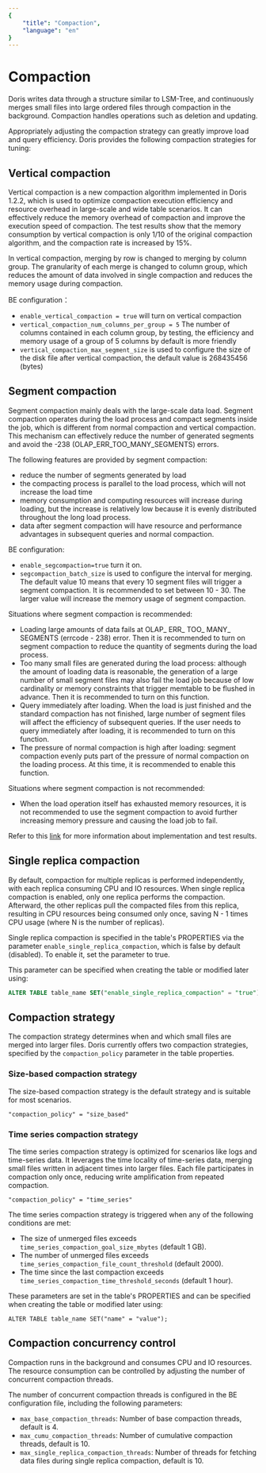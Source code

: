 ```yaml
---
{
    "title": "Compaction",
    "language": "en"
}
---
```


<!-- 
Licensed to the Apache Software Foundation (ASF) under one
or more contributor license agreements.  See the NOTICE file
distributed with this work for additional information
regarding copyright ownership.  The ASF licenses this file
to you under the Apache License, Version 2.0 (the
"License"); you may not use this file except in compliance
with the License.  You may obtain a copy of the License at

  http://www.apache.org/licenses/LICENSE-2.0

Unless required by applicable law or agreed to in writing,
software distributed under the License is distributed on an
"AS IS" BASIS, WITHOUT WARRANTIES OR CONDITIONS OF ANY
KIND, either express or implied.  See the License for the
specific language governing permissions and limitations
under the License.
-->


# Compaction

Doris writes data through a structure similar to LSM-Tree, and continuously merges small files into large ordered files through compaction in the background. Compaction handles operations such as deletion and updating. 

Appropriately adjusting the compaction strategy can greatly improve load and query efficiency. Doris provides the following compaction strategies for tuning:


## Vertical compaction

Vertical compaction is a new compaction algorithm implemented in Doris 1.2.2, which is used to optimize compaction execution efficiency and resource overhead in large-scale and wide table scenarios. It can effectively reduce the memory overhead of compaction and improve the execution speed of compaction. The test results show that the memory consumption by vertical compaction is only 1/10 of the original compaction algorithm, and the compaction rate is increased by 15%.

In vertical compaction, merging by row is changed to merging by column group. The granularity of each merge is changed to column group, which reduces the amount of data involved in single compaction and reduces the memory usage during compaction.

BE configuration：
- `enable_vertical_compaction = true` will turn on vertical compaction
- `vertical_compaction_num_columns_per_group = 5` The number of columns contained in each column group, by testing, the efficiency and memory usage of a group of 5 columns by default is more friendly
- `vertical_compaction_max_segment_size` is used to configure the size of the disk file after vertical compaction, the default value is 268435456 (bytes)


## Segment compaction

Segment compaction mainly deals with the large-scale data load. Segment compaction operates during the load process and compact segments inside the job, which is different from normal compaction and vertical compaction. This mechanism can effectively reduce the number of generated segments and avoid the -238 (OLAP_ERR_TOO_MANY_SEGMENTS) errors.

The following features are provided by segment compaction:
- reduce the number of segments generated by load
- the compacting process is parallel to the load process, which will not increase the load time
- memory consumption and computing resources will increase during loading, but the increase is relatively low because it is evenly distributed throughout the long load process.
- data after segment compaction will have resource and performance advantages in subsequent queries and normal compaction.

BE configuration:
- `enable_segcompaction=true` turn it on.
- `segcompaction_batch_size` is used to configure the interval for merging. The default value 10 means that every 10 segment files will trigger a segment compaction. It is recommended to set between 10 - 30. The larger value will increase the memory usage of segment compaction.

Situations where segment compaction is recommended:

- Loading large amounts of data fails at OLAP_ ERR_ TOO_ MANY_ SEGMENTS (errcode - 238) error. Then it is recommended to turn on segment compaction to reduce the quantity of segments during the load process.
- Too many small files are generated during the load process: although the amount of loading data is reasonable, the generation of a large number of small segment files may also fail the load job because of low cardinality or memory constraints that trigger memtable to be flushed in advance. Then it is recommended to turn on this function.
- Query immediately after loading. When the load is just finished and the standard compaction has not finished, large number of segment files will affect the efficiency of subsequent queries. If the user needs to query immediately after loading, it is recommended to turn on this function.
- The pressure of normal compaction is high after loading: segment compaction evenly puts part of the pressure of normal compaction on the loading process. At this time, it is recommended to enable this function.

Situations where segment compaction is not recommended:
- When the load operation itself has exhausted memory resources, it is not recommended to use the segment compaction to avoid further increasing memory pressure and causing the load job to fail.

Refer to this [link](https://github.com/apache/doris/pull/12866) for more information about implementation and test results.

## Single replica compaction

By default, compaction for multiple replicas is performed independently, with each replica consuming CPU and IO resources. When single replica compaction is enabled, only one replica performs the compaction. Afterward, the other replicas pull the compacted files from this replica, resulting in CPU resources being consumed only once, saving N - 1 times CPU usage (where N is the number of replicas).

Single replica compaction is specified in the table's PROPERTIES via the parameter `enable_single_replica_compaction`, which is false by default (disabled). To enable it, set the parameter to true.

This parameter can be specified when creating the table or modified later using:
```sql
ALTER TABLE table_name SET("enable_single_replica_compaction" = "true");
```

## Compaction strategy

The compaction strategy determines when and which small files are merged into larger files. Doris currently offers two compaction strategies, specified by the `compaction_policy` parameter in the table properties.

### Size-based compaction strategy

The size-based compaction strategy is the default strategy and is suitable for most scenarios.
```
"compaction_policy" = "size_based"
```

### Time series compaction strategy

The time series compaction strategy is optimized for scenarios like logs and time-series data. It leverages the time locality of time-series data, merging small files written in adjacent times into larger files. Each file participates in compaction only once, reducing write amplification from repeated compaction.

```
"compaction_policy" = "time_series"
```

The time series compaction strategy is triggered when any of the following conditions are met:
- The size of unmerged files exceeds `time_series_compaction_goal_size_mbytes` (default 1 GB).
- The number of unmerged files exceeds `time_series_compaction_file_count_threshold` (default 2000).
- The time since the last compaction exceeds `time_series_compaction_time_threshold_seconds` (default 1 hour).

These parameters are set in the table's PROPERTIES and can be specified when creating the table or modified later using:
```
ALTER TABLE table_name SET("name" = "value");
```

## Compaction concurrency control

Compaction runs in the background and consumes CPU and IO resources. The resource consumption can be controlled by adjusting the number of concurrent compaction threads.

The number of concurrent compaction threads is configured in the BE configuration file, including the following parameters:
- `max_base_compaction_threads`: Number of base compaction threads, default is 4.
- `max_cumu_compaction_threads`: Number of cumulative compaction threads, default is 10.
- `max_single_replica_compaction_threads`: Number of threads for fetching data files during single replica compaction, default is 10.
